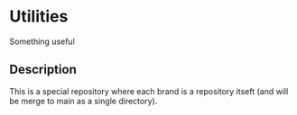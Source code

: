 # Utilities
Something useful

## Description
This is a special repository where each brand is a repository itseft (and will be merge to main as a single directory).
